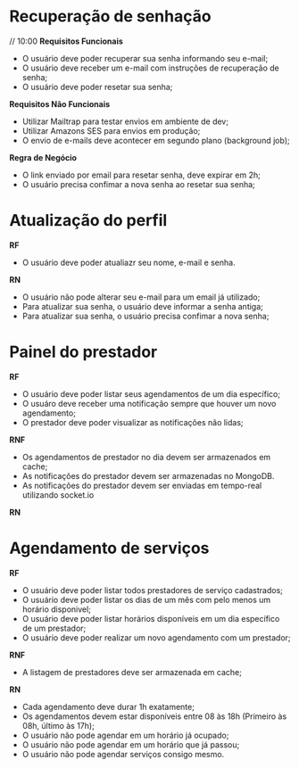 # Recuperação de senhação
// 10:00
**Requisitos Funcionais**
- O usuário deve poder recuperar sua senha informando seu e-mail;
- O usuário deve receber um e-mail com instruções de recuperação de senha;
- O usuário deve poder resetar sua senha;

**Requisitos Não Funcionais**

- Utilizar Mailtrap para testar envios em ambiente de dev;
- Utilizar Amazons SES para envios em produção;
- O envio de e-mails deve acontecer em segundo plano (background job);

**Regra de Negócio**

- O link enviado por email para resetar senha, deve expirar em 2h;
- O usuário precisa confimar a nova senha ao resetar sua senha;

# Atualização do perfil

**RF**

- O usuário deve poder atualiazr seu nome, e-mail e senha.

**RN**

- O usuário não pode alterar seu e-mail para um email já utilizado;
- Para atualizar sua senha, o usuário deve informar a senha antiga;
- Para atualizar sua senha, o usuário precisa confimar a nova senha;

# Painel do prestador

**RF**
- O usuário deve poder listar seus agendamentos de um dia específico;
- O usuáro deve receber uma notificação sempre que houver um novo agendamento;
- O prestador deve poder visualizar as notificações não lidas;

**RNF**

- Os agendamentos de prestador no dia devem ser armazenados em cache;
- As notificações do prestador devem ser armazenadas no MongoDB.
- As notificações do prestador devem ser enviadas em tempo-real utilizando socket.io

**RN**

# Agendamento de serviços

**RF**

-  O usuário deve poder listar todos prestadores de serviço cadastrados;
-  O usuário deve poder listar os dias de um mês com pelo menos um horário disponivel;
-  O usuário deve poder listar horários disponíveis em um dia específico de um prestador;
-  O usuário deve poder realizar um novo agendamento com um prestador;

**RNF**

- A listagem de prestadores deve ser armazenada em cache;

**RN**

- Cada agendamento deve durar 1h exatamente;
- Os agendamentos devem estar disponíveis entre 08 às 18h (Primeiro às 08h, último às 17h);
- O usuário não pode agendar em um horário já ocupado;
- O usuário não pode agendar em um horário que já passou;
- O usuário não pode agendar serviços consigo mesmo.
